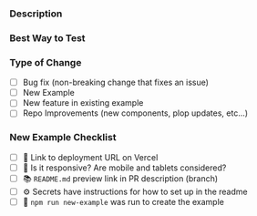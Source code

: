 ### Description

<!--
  ✍️ Write a short summary of your work. Screenshots and videos are welcome!
-->

<!-- Link to readme.md on your branch -->

### Best Way to Test

<!--
  Give a quick description of steps to test your changes. For examples a deployment URL allows us to jump directly to it.
-->

### Type of Change

- [ ] Bug fix (non-breaking change that fixes an issue)
- [ ] New Example
- [ ] New feature in existing example
- [ ] Repo Improvements (new components, plop updates, etc...)

### New Example Checklist

- [ ] 🚀 Link to deployment URL on Vercel
- [ ] 📱 Is it responsive? Are mobile and tablets considered?
- [ ] 📚 `README.md` preview link in PR description (branch)
- [ ] ⚙️ Secrets have instructions for how to set up in the readme
- [ ] 🛫 `npm run new-example` was run to create the example
